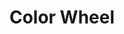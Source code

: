 ---
title: "Color Wheel"
order: "4"
description: "A full color wheel that can be easily added to any app. This also provides functionality for determining the color at a specified point on the color wheel. This is used in <a href=\"/projects/the-tictactoe\">THE TicTacToe</a>."
githubURL: "https://github.com/dunkmann00/ColorWheel"
---